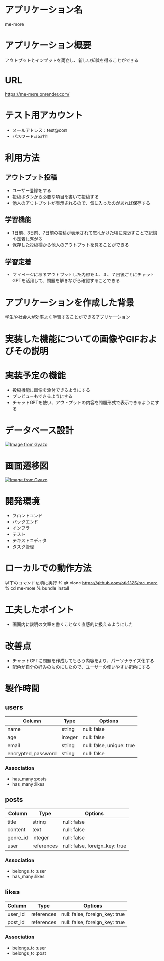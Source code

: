 # アプリケーション名
 me-more

# アプリケーション概要
 アウトプットとインプットを両立し、新しい知識を得ることができる

# URL
https://me-more.onrender.com/

# テスト用アカウント
* メールアドレス：test@com
* パスワード:aaa111

# 利用方法
## アウトプット投稿
* ユーザー登録をする
* 投稿ボタンから必要な項目を書いて投稿する
* 他人のアウトプットが表示されるので、気に入ったのがあれば保存する
## 学習機能
* 1日前、3日前、7日前の投稿が表示されて忘れかけた頃に見返すことで記憶の定着に繋がる
* 保存した投稿欄から他人のアウトプットを見ることができる

## 学習定着
* マイページにあるアウトプットした内容を１、３、７日後ごとにチャットGPTを活用して、問題を解きながら確認することできる

# アプリケーションを作成した背景
 学生や社会人が効率よく学習することができるアプリケーション

# 実装した機能についての画像やGIFおよびその説明


# 実装予定の機能
* 投稿機能に画像を添付できるようにする
* プレビューもできるようにする
* チャットGPTを使い、アウトプットの内容を問題形式で表示できるようにする

# データベース設計
[![Image from Gyazo](https://i.gyazo.com/36c73673f2c9e1e22fd21badc06acfbe.png)](https://gyazo.com/36c73673f2c9e1e22fd21badc06acfbe)

# 画面遷移図
[![Image from Gyazo](https://i.gyazo.com/d157ed0c2c1f2419e52647bd3fbc2c83.png)](https://gyazo.com/d157ed0c2c1f2419e52647bd3fbc2c83)

# 開発環境
* フロントエンド
* バックエンド
* インフラ
* テスト
* テキストエディタ
* タスク管理

# ローカルでの動作方法
以下のコマンドを順に実行
% git clone https://github.com/atk1825/me-more
% cd me-more
% bundle install

# 工夫したポイント
* 画面内に説明の文章を書くことなく直感的に扱えるようにした

# 改善点
* チャットGPTに問題を作成してもらう内容をより、パーソナライズ化する
* 配色が自分の好みのものにしたので、ユーザーの使いやすい配色にする
# 製作時間




## users
| Column             | Type      | Options                   |
| ------------------ | --------- | ------------------------- |
| name               | string    | null: false               |
| age                | integer   | null: false               |
| email              | string    | null: false, unique: true |
| encrypted_password | string    | null: false               |

### Association
- has_many :posts
- has_many :likes


## posts
| Column   | Type       | Options                        |
| -------- | ---------- | ------------------------------ |
| title    | string     | null: false                    |
| content  | text       | null: false                    |
| genre_id | integer    | null: false                    |
| user     | references | null: false, foreign_key: true |

### Association
- belongs_to :user
- has_many :likes


## likes
| Column  | Type       | Options
| ------- | ---------- | ------------------------------ |
| user_id | references | null: false, foreign_key: true |
| post_id | references | null: false, foreign_key: true |

### Association
- belongs_to :user
- belongs_to :post